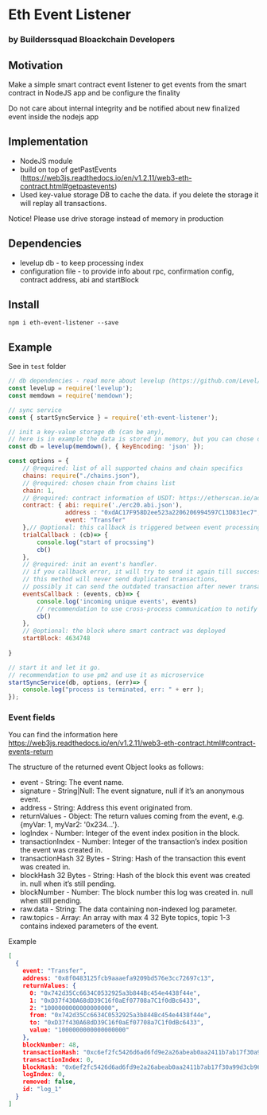 # Eth Event Listener 

### by Builderssquad Bloackchain Developers

## Motivation

Make a simple smart contract event listener to get events from the smart contract in NodeJS app and be configure the finality

Do not care about internal integrity and be notified about new finalized event inside the nodejs app

## Implementation 

* NodeJS module
* build on top of getPastEvents (https://web3js.readthedocs.io/en/v1.2.11/web3-eth-contract.html#getpastevents)
* Used key-value storage DB to cache the data. if you delete the storage it will replay all transactions. 

Notice! Please use drive storage instead of memory in production


## Dependencies

* levelup db - to keep processing index
* configuration file - to provide info about rpc, confirmation config, contract address, abi and startBlock

## Install 

```
npm i eth-event-listener --save
```

## Example 

See in `test` folder 

``` Javascript
// db dependencies - read more about levelup (https://github.com/Level/awesome) to understand how to configure it
const levelup = require('levelup');
const memdown = require('memdown'); 

// sync service
const { startSyncService } = require('eth-event-listener');

// init a key-value storage db (can be any), 
// here is in example the data is stored in memory, but you can chose different storage
const db = levelup(memdown(), { keyEncoding: 'json' });

const options = {
    // @required: list of all supported chains and chain specifics
    chains: require("./chains.json"),
    // @required: chosen chain from chains list
    chain: 1,
    // @required: contract information of USDT: https://etherscan.io/address/0xdac17f958d2ee523a2206206994597c13d831ec7
    contract: { abi: require('./erc20.abi.json'),
                address : "0xdAC17F958D2ee523a2206206994597C13D831ec7",
                event: "Transfer"
    },// @optional: this callback is triggered between event processing circles, processing starts right after this script is finished
    trialCallback : (cb)=> {
        console.log("start of procssing")
        cb()
    },
    // @required: init an event's handler. 
    // if you callback error, it will try to send it again till success - this is mostly all what you need for your app :)
    // this method will never send duplicated transactions, 
    // possibly it can send the outdated transaction after newer transaction. it depends on blockchain node congested state. please follow the event sourcing pattern to replay such transactions
    eventsCallback : (events, cb)=> {
        console.log('incoming unique events', events)
        // recommendation to use cross-process communication to notify your node app (rebbitMQ, ...)
        cb()
    },
    // @optional: the block where smart contract was deployed
    startBlock: 4634748
    
}

// start it and let it go.
// recommendation to use pm2 and use it as microservice
startSyncService(db, options, (err)=> {  
    console.log("process is terminated, err: " + err ); 
});

```

### Event fields

You can find the information here https://web3js.readthedocs.io/en/v1.2.11/web3-eth-contract.html#contract-events-return

The structure of the returned event Object looks as follows:

* event - String: The event name.
* signature - String|Null: The event signature, null if it’s an anonymous event.
* address - String: Address this event originated from.
* returnValues - Object: The return values coming from the event, e.g. {myVar: 1, myVar2: '0x234...'}.
* logIndex - Number: Integer of the event index position in the block.
* transactionIndex - Number: Integer of the transaction’s index position the event was created in.
* transactionHash 32 Bytes - String: Hash of the transaction this event was created in.
* blockHash 32 Bytes - String: Hash of the block this event was created in. null when it’s still pending.
* blockNumber - Number: The block number this log was created in. null when still pending.
* raw.data - String: The data containing non-indexed log parameter.
* raw.topics - Array: An array with max 4 32 Byte topics, topic 1-3 contains indexed parameters of the event.

Example 


```JSON
[
  {
    event: "Transfer",
    address: "0x8f0483125fcb9aaaefa9209bd576e3cc72697c13",
    returnValues: {
      0: "0x742d35Cc6634C0532925a3b844Bc454e4438f44e",
      1: "0xD37f430A68dD39C16f0aEf07708a7C1f0dBc6433",
      2: "1000000000000000000",
      from: "0x742d35Cc6634C0532925a3b844Bc454e4438f44e",
      to: "0xD37f430A68dD39C16f0aEf07708a7C1f0dBc6433",
      value: "1000000000000000000"
    },
    blockNumber: 48,
    transactionHash: "0xc6ef2fc5426d6ad6fd9e2a26abeab0aa2411b7ab17f30a99d3cb96aed1d1055b",
    transactionIndex: 0,
    blockHash: "0x6ef2fc5426d6ad6fd9e2a26abeab0aa2411b7ab17f30a99d3cb96aed1d1055b",
    logIndex: 0,
    removed: false,
    id: "log_1"
  }
]

```
